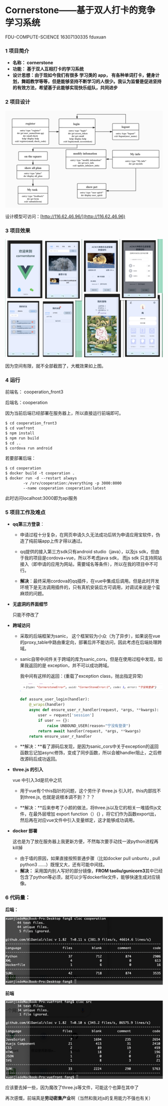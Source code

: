 # Cornerstone——基于双人打卡的竞争学习系统

FDU-COMPUTE-SCIENCE          16307130335             fduxuan



### 1 项目简介

* **名称： cornerstone**
* **功能： 基于双人互相打卡的学习系统**
* **设计思想：由于现如今我们有很多 学习类的 app， 有各种单词打卡，健身计划，舞蹈教学等等，但是能够坚持不断学习的人很少。我认为监督是促进坚持的有效方法，希望基于此能够实现快乐组队，共同进步**



### 2 项目设计

![uml](img/uml.jpg)

设计模型可访问：[http://116.62.46.96/](http://116.62.46.96)



### 3 项目效果

![whole](img/whole.jpg)

因为空间有限，就不全部截图了，大概效果如上图。



### 4 运行

前端名： cooperation_front3

后端名：cooperation



因为当前后端已经部署在服务器上，所以直接运行前端即可。

```shell
$ cd cooperation_front3
$ cd vuefront
$ npm install 
$ npm run build
$ cd ..
$ cordova run android
```



若要部署后端：

```shell
$ cd cooperation
$ docker build -t cooperation . 
$ docker run -d --restart always 
        -v /srv/cooperation:/everything -p 3000:8000
        --name cooperation cooperation:latest
```

此时访问localhost:3000即为api服务



### 5 项目工作及难点

* **qq第三方登录**：

  * 申请过程十分复杂，在网页申请久久无法成功后转为申请应用宝软件，伪造了纯前端app上传才得以通过。

  * qq提供的接入第三方sdk只有android studio（java），以及js sdk，但由于我的项目是cordova+vue，所以不考虑java sdk， 而js sdk 只支持网站接入（即申请的应用为网站，需要域名等条件），所以在我的项目中不可行。

  * **解决**：最终采用cordova的qq插件，在vue中集成后调用。但是此时开发环境下是无法调用插件的，只有真机安装后方可调用，对调试来说是个蛮麻烦的问题。

    

* **无底洞的界面细节**

  只能不停改了

  

* **跨域访问**

  * 采取的后端框架为sanic， 这个框架较为小众（为了异步），如果说在vue 的proxy_table中路由重定向，部署后并不能访问，因此考虑在后端处理跨域。

  * sanic自带中间件关于跨域的库为sanic_cors，但是在使用过程中发现，如果我返回的是 exception，并不可以成功跨域。

    我中间有这样的返回：(重载了exception class，抛出指定异常)

    ![error](img/error.png)

    ```python
    def assure_user_login(handler):
        @_wraps(handler)
        async def ensure_user_r_handler(request, *args, **kwargs):
            user = request['session']
            if user == {}:
                raise UNBOUND_USER(reason="宁没有登录")
            return await handler(request, *args, **kwargs)
        return ensure_user_r_handler
    ```

    

  * **解决：**看了源码后发现，是因为sanic_cors中关于exception的返回函数忘记加async修饰，变成了同步函数，所以会被handler阻止，之后修改源码后成功返回。

    

* **three.js 的引入**

  vue 中引入3d是坑中之坑

  * 用于vue有个this指针的问题，这个劳什子 three.js 引入时，this内部找不到three.js, 也就是说根本调不到？？？

  * **解决：**后来参考了小颜的做法，将three.js以及它的相关一堆插件js文件，在最外层增加 export function（）{} ，将它们作为函数export出，然后再在对应vue文件中引入变量绑定，这才能够成功调用。

    

* **docker 部署**

  这也是为了放在服务器上我更新方便，不然每次要手动找一波python进程再kill掉

  * 由于墙的原因，如果直接按照普通步骤（比如docker pull unbuntu , pull python3 ……）既慢又大，还有可能中间挂。
  * **解决：** 采用国内别人写好的部分镜像，**FROM taoliu/gunicorn3**其中已经包含了python等必须，就可以少写dockerfile文件，能够快速生成对应镜像。



### 6 代码量：

**后端：**

![houduan](img/houduan.png)

**前端**

![qianduan](img/qianduan.png)

应该要去掉一些，因为魔改了three.js等文件，可能这个也算在其中了

再次感慨，前端真是**劳动密集产业**啊（当然和我对js的复用能力不强也有关）



